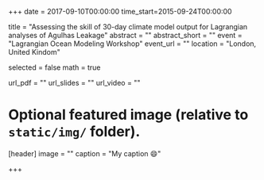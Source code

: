+++
date = 2017-09-10T00:00:00
time_start=2015-09-24T00:00:00

title = "Assessing the skill of 30-day climate model output for Lagrangian analyses of Agulhas Leakage"
abstract = ""
abstract_short = ""
event = "Lagrangian Ocean Modeling Workshop"
event_url = ""
location = "London, United Kindom"

selected = false
math = true

url_pdf = ""
url_slides = ""
url_video = ""

# Optional featured image (relative to `static/img/` folder).
[header]
image = ""
caption = "My caption :smile:"

+++
